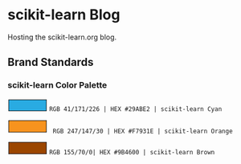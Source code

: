 # scikit-learn Blog
Hosting the scikit-learn.org blog.

## Brand Standards

### scikit-learn Color Palette

![#29ABE2 Cyan](/assets/images/brand_images/colorswatch_29ABE2_cyan.png) `RGB 41/171/226 | HEX #29ABE2 | scikit-learn Cyan`

![#F7931E Orange](/assets/images/brand_images/colorswatch_F7931E_orange.png)  ` RGB 247/147/30 | HEX #F7931E | scikit-learn Orange`

![#9B4600 Brown](/assets/images/brand_images/colorswatch_9B4600_brown.png) `RGB 155/70/0| HEX #9B4600 | scikit-learn Brown`

